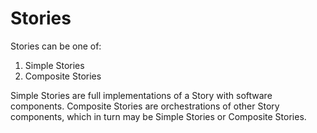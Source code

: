 # Stories

Stories can be one of:

1. Simple Stories
2. Composite Stories

Simple Stories are full implementations of a Story with software components.
Composite Stories are orchestrations of other Story components, which in 
turn may be Simple Stories or Composite Stories.

